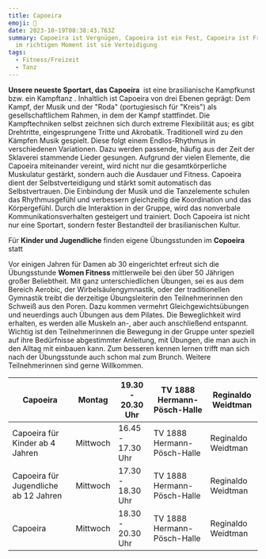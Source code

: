 ```yaml
---
title: Capoeira
emoji: 🥋
date: 2023-10-19T08:38:43.763Z
summary: Capoeira ist Vergnügen, Capoeira ist ein Fest, Capoeira ist Freude…aber
  im richtigen Moment ist sie Verteidigung
tags:
  - Fitness/Freizeit
  - Tanz
---
```

**Unsere neueste Sportart, das Capoeira**  ist eine brasilianische Kampfkunst bzw. ein Kampftanz . Inhaltlich ist Capoeira von drei Ebenen geprägt: Dem Kampf, der Musik und der "Roda" (portugiesisch für "Kreis") als gesellschaftlichem Rahmen, in dem der Kampf stattfindet. Die Kampftechniken selbst zeichnen sich durch extreme Flexibilität aus; es gibt Drehtritte, eingesprungene Tritte und Akrobatik. Traditionell wird zu den Kämpfen Musik gespielt. Diese folgt einem Endlos-Rhythmus in verschiedenen Variationen. Dazu werden passende, häufig aus der Zeit der Sklaverei stammende Lieder gesungen. Aufgrund der vielen Elemente, die Capoeira miteinander vereint, wird nicht nur die gesamtkörperliche Muskulatur gestärkt, sondern auch die Ausdauer und Fitness. Capoeira dient der Selbstverteidigung und stärkt somit automatisch das Selbstvertrauen. Die Einbindung der Musik und die Tanzelemente schulen das Rhythmusgefühl und verbessern gleichzeitig die Koordination und das Körpergefühl. Durch die Interaktion in der Gruppe, wird das nonverbale Kommunikationsverhalten gesteigert und trainiert. Doch Capoeira ist nicht nur eine Sportart, sondern fester Bestandteil der brasilianischen Kultur.

Für **Kinder und Jugendliche** finden eigene Übungsstunden im **Copoeira** statt

Vor einigen Jahren für Damen ab 30 eingerichtet erfreut sich die Übungsstunde **Women Fitness** mittlerweile bei den über 50 Jährigen großer Beliebtheit. Mit ganz unterschiedlichen Übungen, sei es aus dem Bereich Aerobic, der Wirbelsäulengymnastik, oder der traditionellen Gymnastik treibt die derzeitige Übungsleiterin den Teilnehmerinnen den Schweiß aus den Poren. Dazu kommen vermehrt Gleichgewichtsübungen und neuerdings auch Übungen aus dem Pilates. Die Beweglichkeit wird erhalten, es werden alle Muskeln an-, aber auch anschließend entspannt.\
Wichtig ist den Teilnehmerinnen die Bewegung in der Gruppe unter speziell auf ihre Bedürfnisse abgestimmter Anleitung, mit Übungen, die man auch in den Alltag mit einbauen kann. Zum besseren kennen lernen trifft man sich nach der Übungsstunde auch schon mal zum Brunch. Weitere Teilnehmerinnen sind gerne Willkommen.



| Capoeira                              | Montag   | 19.30 - 20.30 Uhr | TV 1888 Hermann-Pösch-Halle | Reginaldo Weidtman |
| ------------------------------------- | -------- | ----------------- | --------------------------- | ------------------ |
| Capoeira für Kinder ab 4 Jahren       | Mittwoch | 16.45 - 17.30 Uhr | TV 1888 Hermann-Pösch-Halle | Reginaldo Weidtman |
| Capoeira für Jugendliche ab 12 Jahren | Mittwoch | 17.30 - 18.30 Uhr | TV 1888 Hermann-Pösch-Halle | Reginaldo Weidtman |
| Capoeira                              | Mittwoch | 18.30 - 20.30 Uhr | TV 1888 Hermann-Pösch-Halle | Reginaldo Weidtman |